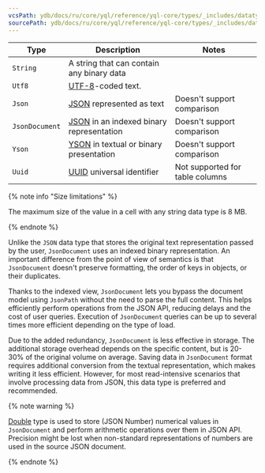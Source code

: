 ```yaml
---
vcsPath: ydb/docs/ru/core/yql/reference/yql-core/types/_includes/datatypes_primitive_string.md
sourcePath: ydb/docs/ru/core/yql/reference/yql-core/types/_includes/datatypes_primitive_string.md
---
```

| Type | Description | Notes   |
----- | ----- | -----
| `String` | A string that can contain any binary data |
| `Utf8` | [UTF-8](https://en.wikipedia.org/wiki/UTF-8)-coded text. |
| `Json` | [JSON](https://en.wikipedia.org/wiki/JSON) represented as text | Doesn't support comparison |
| `JsonDocument` | [JSON](https://en.wikipedia.org/wiki/JSON) in an indexed binary representation | Doesn't support comparison |
| `Yson` | [YSON](../../udf/list/yson.md) in textual or binary presentation | Doesn't support comparison |
| `Uuid` | [UUID](https://tools.ietf.org/html/rfc4122) universal identifier | Not supported for table columns |

{% note info "Size limitations" %}

The maximum size of the value in a cell with any string data type is 8 MB.

{% endnote %}

Unlike the `JSON` data type that stores the original text representation passed by the user, `JsonDocument` uses an indexed binary representation. An important difference from the point of view of semantics is that `JsonDocument` doesn't preserve formatting, the order of keys in objects, or their duplicates.

Thanks to the indexed view, `JsonDocument` lets you bypass the document model using `JsonPath` without the need to parse the full content. This helps efficiently perform operations from the JSON API, reducing delays and the cost of user queries. Execution of `JsonDocument` queries can be up to several times more efficient depending on the type of load.

Due to the added redundancy, `JsonDocument` is less effective in storage. The additional storage overhead depends on the specific content, but is 20-30% of the original volume on average. Saving data in `JsonDocument` format requires additional conversion from the textual representation, which makes writing it less efficient. However, for most read-intensive scenarios that involve processing data from JSON, this data type is preferred and recommended.

{% note warning %}

[Double](https://en.wikipedia.org/wiki/Double-precision_floating-point_format) type is used to store (JSON Number) numerical values in `JsonDocument` and perform arithmetic operations over them in JSON API. Precision might be lost when non-standard representations of numbers are used in the source JSON document.

{% endnote %}